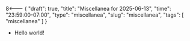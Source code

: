 8<--- { "draft": true, "title": "Miscellanea for 2025-06-13", "time": "23:59:00-07:00", "type": "miscellanea", "slug": "miscellanea", "tags": [ "miscellanea" ] }

- Hello world!
